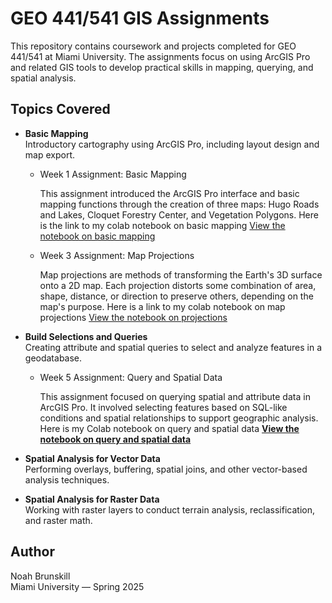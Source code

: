 # GEO 441/541 GIS Assignments

This repository contains coursework and projects completed for GEO 441/541 at Miami University. The assignments focus on using ArcGIS Pro and related GIS tools to develop practical skills in mapping, querying, and spatial analysis.

## Topics Covered

- **Basic Mapping**  
  Introductory cartography using ArcGIS Pro, including layout design and map export.
  - Week 1 Assignment: Basic Mapping

    This assignment introduced the ArcGIS Pro interface and basic mapping functions through the creation of three maps: Hugo Roads and Lakes, Cloquet Forestry Center, and Vegetation Polygons. Here is the link to my colab notebook on basic mapping [View the notebook on basic mapping](https://github.com/DestroyerDay/Geo-441-Database/blob/main/Week%201%20Basic%20Mapping.ipynb)
    
  - Week 3 Assignment: Map Projections

    Map projections are methods of transforming the Earth's 3D surface onto a 2D map. Each projection distorts some combination of area, shape, distance, or direction to preserve others, depending on the map's 
    purpose. Here is a link to my colab notebook on map projections [View the notebook on projections](https://github.com/DestroyerDay/Geo-441-Database/blob/main/Week%203%20assignment%3A%20Projections.ipynb)

- **Build Selections and Queries**  
  Creating attribute and spatial queries to select and analyze features in a geodatabase.
  - Week 5 Assignment: Query and Spatial Data 

    This assignment focused on querying spatial and attribute data in ArcGIS Pro. It involved selecting features based on SQL-like conditions and spatial 
    relationships to support geographic analysis.  
    Here is my Colab notebook on query and spatial data [**View the notebook on query and spatial data**](https://github.com/DestroyerDay/Geo-441-Database/blob/main/Week%205%20assignment%3A%20Query%20and%20spatial%20data.ipynb)

- **Spatial Analysis for Vector Data**  
  Performing overlays, buffering, spatial joins, and other vector-based analysis techniques.

- **Spatial Analysis for Raster Data**  
  Working with raster layers to conduct terrain analysis, reclassification, and raster math.



## Author

Noah Brunskill  
Miami University — Spring 2025
